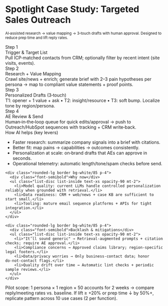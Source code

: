 # Spotlight Case Study: Targeted Sales Outreach

<small class="opacity-80">AI‑assisted research → value mapping → 3‑touch drafts with human approval. Designed to reduce prep time and lift reply rates.</small>

<div class="grid grid-cols-2 gap-6 mt-4">
  <!-- Left: Workflow steps (compressed) -->
  <div class="space-y-3">
    <div class="rounded-lg border bg-white/80 p-4">
      <div class="text-[11px] font-semibold tracking-wide text-gray-600">Step 1</div>
      <div class="font-semibold">Trigger & Target List</div>
      <div class="text-xs opacity-80 mt-1">Pull ICP‑matched contacts from CRM; optionally filter by recent intent (site visits, events).</div>
    </div>
    <div class="rounded-lg border bg-white/80 p-4">
      <div class="text-[11px] font-semibold tracking-wide text-gray-600">Step 2</div>
      <div class="font-semibold">Research + Value Mapping</div>
      <div class="text-xs opacity-80 mt-1">Crawl site/news + enrich; generate brief with 2–3 pain hypotheses per persona → map to compliant value statements + proof points.</div>
    </div>
    <div class="rounded-lg border bg-white/80 p-4">
      <div class="text-[11px] font-semibold tracking-wide text-gray-600">Step 3</div>
      <div class="font-semibold">Personalized Drafts (3‑touch)</div>
      <div class="text-xs opacity-80 mt-1">T1: opener + 1 value + ask • T2: insight/resource • T3: soft bump. Localize tone by region/persona.</div>
    </div>
    <div class="rounded-lg border bg-white/80 p-4">
      <div class="text-[11px] font-semibold tracking-wide text-gray-600">Step 4</div>
      <div class="font-semibold">AE Review & Send</div>
      <div class="text-xs opacity-80 mt-1">Human‑in‑the‑loop queue for quick edits/approval → push to Outreach/HubSpot sequences with tracking + CRM write‑back.</div>
    </div>
  </div>

  <!-- Right: How AI helps, Why now, Risks & mitigations -->
  <div class="space-y-3">
    <div class="rounded-lg border bg-white/85 p-4">
      <div class="font-semibold">How AI helps (key levers)</div>
      <ul class="list-disc list-inside text-xs opacity-90 mt-2">
        <li>Faster research: summarize company signals into a brief with citations.</li>
        <li>Better fit: map pains → capabilities → outcomes consistently.</li>
        <li>Personalization at scale: on‑brand drafts that AEs can approve in seconds.</li>
        <li>Operational telemetry: automatic length/tone/spam checks before send.</li>
      </ul>
    </div>

    <div class="rounded-lg border bg-white/85 p-4">
      <div class="font-semibold">Why now</div>
      <ul class="list-disc list-inside text-xs opacity-90 mt-2">
        <li>Model quality: current LLMs handle controlled personalization reliably when grounded with retrieval.</li>
        <li>Data readiness: CRM + web/news + case KB are sufficient to start small.</li>
        <li>Tooling: mature email sequence platforms + APIs for tight integration.</li>
      </ul>
    </div>

    <div class="rounded-lg border bg-white/85 p-4">
      <div class="font-semibold">Backlash & mitigations</div>
      <ul class="list-disc list-inside text-xs opacity-90 mt-2">
        <li>"It’ll sound generic" → Retrieval‑augmented prompts + citation checks; require AE approval.</li>
        <li>Compliance concerns → Approved claims library; region‑specific legal footers.</li>
        <li>Data/privacy worries → Only business‑contact data; honor do‑not‑contact flags.</li>
        <li>Quality drift over time → Automatic lint checks + periodic sample reviews.</li>
      </ul>
    </div>
  </div>
</div>

<div class="mt-3 text-[11px] opacity-75">
  Pilot scope: 1 persona × 1 region × 50 accounts for 2 weeks → compare reply/meeting rates vs. baseline. If lift ≥ +20% or prep time ↓ by 50%+, replicate pattern across 10 use cases (2 per function).
</div>

